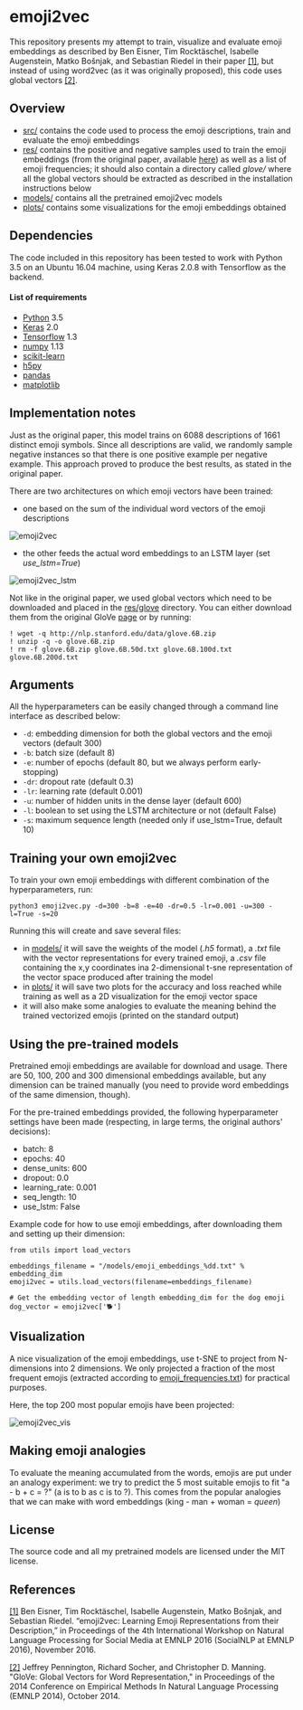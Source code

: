 # emoji2vec

This repository presents my attempt to train, visualize and evaluate emoji embeddings as described by Ben Eisner, Tim Rocktäschel, Isabelle Augenstein, Matko Bošnjak, and Sebastian Riedel in their paper [[1]](https://arxiv.org/abs/1609.08359), but instead of using word2vec (as it was originally proposed), this code uses global vectors [[2]](http://nlp.stanford.edu/pubs/glove.pdf).

## Overview
* [src/](src) contains the code used to process the emoji descriptions, train and evaluate the emoji embeddings
* [res/](res) contains the positive and negative samples used to train the emoji embeddings (from the original paper, available [here](https://github.com/uclmr/emoji2vec/blob/master/data/raw_training_data/emoji_joined.txt)) as well as a list of emoji frequencies; it should also contain a directory called *glove/* where all the global vectors should be extracted as described in the installation instructions below
* [models/](models) contains all the pretrained emoji2vec models
* [plots/](plots) contains some visualizations for the emoji embeddings obtained

## Dependencies

The code included in this repository has been tested to work with Python 3.5 on an Ubuntu 16.04 machine, using Keras 2.0.8 with Tensorflow as the backend.

#### List of requirements
* [Python](https://www.python.org/downloads/) 3.5
* [Keras](https://github.com/fchollet/keras) 2.0
* [Tensorflow](https://www.tensorflow.org/install/) 1.3
* [numpy](https://github.com/numpy/numpy) 1.13
* [scikit-learn](https://github.com/scikit-learn/scikit-learn)
* [h5py](https://github.com/h5py/h5py)
* [pandas](https://github.com/pandas-dev/pandas)
* [matplotlib](https://github.com/matplotlib/matplotlib)

## Implementation notes

Just as the original paper, this model trains on 6088 descriptions of 1661 distinct emoji symbols.
Since all descriptions are valid, we randomly sample negative instances so that there is one positive example
per negative example. This approach proved to produce the best results, as stated in the original paper.

There are two architectures on which emoji vectors have been trained:

- one based on the sum of the individual word vectors
of the emoji descriptions

![emoji2vec](plots/emoji2vec_model_summary.png)

- the other feeds the actual word embeddings 
to an LSTM layer (set *use_lstm=True*)

![emoji2vec_lstm](plots/emoji2vec_lstm_model_summary.png)

Not like in the original paper, we used global vectors which need to be downloaded and placed in the [res/glove](res/glove/) directory. You can either download them from the original GloVe [page](https://nlp.stanford.edu/projects/glove/) or by running:

```{r, engine='bash', count_lines}
! wget -q http://nlp.stanford.edu/data/glove.6B.zip
! unzip -q -o glove.6B.zip
! rm -f glove.6B.zip glove.6B.50d.txt glove.6B.100d.txt glove.6B.200d.txt
```

## Arguments
All the hyperparameters can be easily changed through a command line interface as described below:

- `-d`: embedding dimension for both the global vectors and the emoji vectors (default 300)
- `-b`: batch size (default 8)
- `-e`: number of epochs (default 80, but we always perform early-stopping)
- `-dr`: dropout rate (default 0.3)
- `-lr`: learning rate (default 0.001)
- `-u`: number of hidden units in the dense layer (default 600)
- `-l`: boolean to set using the LSTM architecture or not (default False)
- `-s`: maximum sequence length (needed only if use_lstm=True, default 10)

## Training your own emoji2vec

To train your own emoji embeddings with different combination of the
hyperparameters, run:

```{r, engine='python', count_lines}
python3 emoji2vec.py -d=300 -b=8 -e=40 -dr=0.5 -lr=0.001 -u=300 -l=True -s=20 
```

Running this will create and save several files:
- in [models/](models) it will save the weights of the model (*.h5* format), a *.txt* file with the vector representations for every trained emoji, a *.csv* file containing the x,y coordinates ina  2-dimensional t-sne representation of the vector space produced after training the model
- in [plots/](plots) it will save two plots for the accuracy and loss reached while training as well as a 2D visualization for the emoji vector space 
- it will also make some analogies to evaluate the meaning behind the trained vectorized emojis (printed on the standard output)


## Using the pre-trained models

Pretrained emoji embeddings are available for download and usage.
There are 50, 100, 200 and 300 dimensional embeddings available, but any dimension can be trained manually (you need to provide word embeddings of the same dimension, though). 

For the pre-trained embeddings provided, the following hyperparameter settings have been made 
(respecting, in large terms, the original authors' decisions):

- batch: 8
- epochs: 40
- dense_units: 600
- dropout: 0.0
- learning_rate: 0.001
- seq_length: 10
- use_lstm: False

Example code for how to use emoji embeddings, after downloading them and setting up their dimension:

```{r, engine='python', count_lines}
from utils import load_vectors

embeddings_filename = "/models/emoji_embeddings_%dd.txt" % embedding_dim
emoji2vec = utils.load_vectors(filename=embeddings_filename)

# Get the embedding vector of length embedding_dim for the dog emoji
dog_vector = emoji2vec['🐕']
```

## Visualization

A nice visualization of the emoji embeddings, use t-SNE to project from N-dimensions into 2 dimensions. We only projected a fraction of the most frequent emojis (extracted according to [emoji_frequencies.txt](res/emoji_frequencies.txt)) for practical purposes.

Here, the top 200 most popular emojis have been projected:

![emoji2vec_vis](plots/emoji_300d_vis.png)


## Making emoji analogies

To evaluate the meaning accumulated from the words, emojis are put under an analogy experiment: we try to predict the 5 most suitable emojis to fit "a - b + c = ?" (a is to b as c is to ?). This comes from the popular analogies that we can make with word embeddings (king - man + woman = *queen*)


## License

The source code and all my pretrained models are licensed under the MIT license.

## References

[[1]](https://arxiv.org/abs/1609.08359) Ben Eisner, Tim Rocktäschel, Isabelle Augenstein, Matko Bošnjak, and Sebastian Riedel. “emoji2vec: Learning Emoji Representations from their Description,” in Proceedings of the 4th International Workshop on Natural Language Processing for Social Media at EMNLP 2016 (SocialNLP at EMNLP 2016), November 2016.

[[2]](http://nlp.stanford.edu/pubs/glove.pdf) Jeffrey Pennington, Richard Socher, and Christopher D. Manning. "GloVe: Global Vectors for Word Representation," in Proceedings of the 2014 Conference on Empirical Methods In Natural Language Processing (EMNLP 2014), October 2014.
